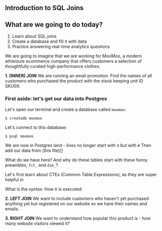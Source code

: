 ## Introduction to SQL Joins


## What are we going to do today?

1. Learn about SQL joins
2. Create a database and fill it with data
3. Practice answering real-time analytics questions

We are going to imagine that we are working for MooMoo, a modern athleisure ecommerce company that offers customers a selection of thoughtfully curated high-performance clothes.

**1. (INNER) JOIN**
We are running an email promotion. Find the names of all customers who purchased the product with the stock keeping unit ID SKU09.

### First aside: let's get our data into Postgres

Let's open our terminal and create a database called `moomoo`:

`$ createdb moomoo`

Let's connect to this database:

`$ psql moomoo`

We are now in Postgres land - lines no longer start with `$` but with `#`
Then add our data from (this file)[]

What do we have here? And why do these tables start with these funny preambles, `fct_` and `dim_`?



Let's first learn about CTEs (Common Table Expressions), as they are super helpful in

What is the syntax:
How it is executed:

**2. LEFT JOIN**
We want to include customers who haven't yet purchased anything yet but registered on our website so we have their names and emails.

**3. RIGHT JOIN**
We want to understand how popular this product is - how many website visitors viewed it?
